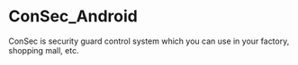 # ConSec_Android
ConSec is security guard control system which you can use in your factory, shopping mall, etc.
